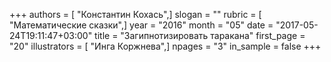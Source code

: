 +++
authors = [ "Константин Кохась",]
slogan = ""
rubric = [ "Математические сказки",]
year = "2016"
month = "05"
date = "2017-05-24T19:11:47+03:00"
title = "Загипнотизировать таракана"
first_page = "20"
illustrators = [ "Инга Коржнева",]
npages = "3"
in_sample = false
+++

